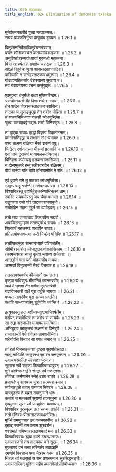 ```yaml
---
title: 026 ताटकावधः
title_english: 026 Elimination of demoness tATaka

---
```


<div class="audioEmbed"  caption="श्रीराम-हरिसीताराममूर्ति-घनपाठिभ्यां वचनम्" src="https://archive.org/download/Ramayana-recitation-Sriram-harisItArAmamUrti-Ghanapaati-v2/Kanda_1/Kanda_1_BK-026-Thaatakaavadhaha.mp3"></div>

मुनेर्वचनमक्लीबं श्रुत्वा नरवरात्मजः।  
राघवः प्राञ्जलिर्भूत्वा प्रत्युवाच दृढव्रतः ॥ 1.26.1 ॥   

पितुर्वचननिर्देशात्पितुर्वचनगौरवात्।  
वचनं कौशिकस्येति कर्तव्यमविशङ्कया ॥ 1.26.2 ॥   
अनुशिष्टोऽस्म्ययोध्यायां गुरुमध्ये महात्मना।  
पित्रा दशरथेनाहं नावज्ञेयं च तद्वचः ॥ 1.26.3 ॥   
सोऽहं पितुर्वचः श्रुत्वा शासनाद्ब्रह्मवादिनः।  
करिष्यामि न सन्देहस्ताटकावधमुत्तमम् ॥ 1.26.4 ॥   
गोब्राह्मणहितार्थाय देशस्यास्य सुखाय च।  
तव चैवाप्रमेयस्य वचनं कर्त्तुमुद्यतः ॥ 1.26.5 ॥   

एवमुक्त्वा धनुर्मध्ये बध्वा मुष्टिमरिन्दमः।  
ज्याघोषमकरोत्तीव्रं दिशः शब्देन नादयन् ॥ 1.26.6 ॥   
तेन शब्देन वित्रस्तास्ताटकावनवासिनः।  
ताटका च सुसङ्क्रुद्धा तेन शब्देन मोहिता ॥ 1.26.7 ॥   
तं शब्दमभिनिध्याय राक्षसी क्रोधमूर्च्छिता।  
श्रुत्वा चाभ्यद्रवद्वेगाद्यतः शब्दो विनिस्सृतः ॥ 1.26.8 ॥   

तां दृष्ट्वा राघवः क्रुद्धां विकृतां विकृताननाम्।  
प्रमाणेनातिवृद्धां च लक्ष्मणं सोऽभ्यभाषत ॥ 1.26.9 ॥   
पश्य लक्ष्मण यक्षिण्या भैरवं दारुणं वपुः।  
भिद्येरन् दर्शनादस्या भीरूणां हृदयानि च ॥ 1.26.10 ॥   
एनां पश्य दुराधर्षां मायाबलसमन्विताम्।  
विनिवृत्तां करोम्यद्य हृतकर्णाग्रनासिकाम् ॥ 1.26.11 ॥   
न ह्येनामुत्सहे हन्तुं स्त्रीस्वभावेन रक्षिताम्।  
वीर्यं चास्या गतिं चापि हनिष्यामीति मे मतिः ॥ 1.26.12 ॥   

एवं ब्रुवाणे रामे तु ताटका क्रोधमूर्च्छिता।  
उद्यम्य बाहू गर्जन्ती राममेवाभ्यधावत ॥ 1.26.13 ॥   
विश्वामित्रस्तु ब्रह्मर्षिर्हुङ्कारेणाभिभर्त्स्य ताम्।  
स्वस्ति राघवयोरस्तु जयं चैवाभ्यभाषत ॥ 1.26.14 ॥   
उद्धून्वाना रजो घोरं ताटका राघवावुभौ।  
रजोमोहेन महता मुहूर्तं सा व्यमोहयत् ॥ 1.26.15 ॥   

ततो मायां समास्थाय शिलावर्षेण राघवौ।  
अवाकिरत्सुमहता ततश्चुक्रोध राघवः ॥ 1.26.16 ॥   
शिलावर्षं महत्तस्याः शरवर्षेण राघवः।  
प्रतिहत्योपधावन्त्याः करौ चिच्छेद पत्रिभिः ॥ 1.26.17 ॥   

ततश्छिन्नभुजां श्रान्तामभ्याशे परिगर्जतीम्।  
सौमित्रिरकरोत् क्रोधाद्धृतकर्णाग्रनासिकाम् ॥ 1.26.18 ॥   
(कामरूपधरा सा तु कृत्वा रूपाण्य् अनेकशः ।)  
अन्तर्द्धानं गता यक्षी मोहयन्तीव मायया।  
अश्मवर्षं विमुञ्चन्ती भैरवं विचचार ह ॥ 1.26.19 ॥   

ततस्तावश्मवर्षेण कीर्यमाणौ समन्ततः।  
दृष्ट्वा गाधिसुतः श्रीमानिदं वचनमब्रवीत् ॥ 1.26.20 ॥   
अलं ते घृणया वीर पापैषा दुष्टचारिणी।  
यज्ञविघ्नकरी यक्षी पुरा वर्द्धति मायया ॥ 1.26.21 ॥   
वध्यतां तावदेवैषा पुरा सन्ध्या प्रवर्तते।  
रक्षांसि सन्ध्याकालेषु दुर्द्धर्षाणि भवन्ति वै ॥ 1.26.22 ॥   

इत्युक्तस्तु तदा यक्षीमश्मवृष्ट्याभिवर्षतीम्।  
दर्शयन् शब्दवेधित्वं तां रुरोध स सायकैः ॥ 1.26.23 ॥   
सा रुद्धा शरजालेन मायाबलसमन्विता।  
अभिदुद्राव काकुत्स्थं लक्ष्मणं च विनेदुषी ॥ 1.26.24 ॥   
तामापतन्तीं वेगेन विक्रान्तामशनीमिव।  
शरेणोरसि विव्याध सा पपात ममार च ॥ 1.26.25 ॥   

तां हतां भीमसङ्काशां दृष्ट्वा सुरपतिस्तदा।  
साधु साध्विति काकुत्स्थं सुराश्च समपूजयन् ॥ 1.26.26 ॥   
उवाच परमप्रीतः सहस्राक्षः पुरन्दरः।  
सुराश्च सर्वे संहृष्टा विश्वामित्रमथाब्रुवन् ॥ 1.26.27 ॥   
मुने कौशिक भद्रं ते सेन्द्राः सर्वे मरुद्गणाः।  
तोषिताः कर्मणानेन स्नेहं दर्शय राघवे ॥ 1.26.28 ॥   
प्रजापतेः कृशाश्वस्य पुत्रान् सत्यपराक्रमान्।  
तपोबलभृतो ब्रह्मन् राघवाय निवेदय ॥ 1.26.29 ॥   
पात्रभूतश्च ते ब्रह्मन् तवानुगमने धृतः।  
कर्तव्यं च महत्कार्यं सुराणां राजसूनुना ॥ 1.26.30 ॥   
एवमुक्त्वा सुराः सर्वे जग्मुर्हृष्टा यथागतम्।  
विश्वामित्रं पुरस्कृत्य ततः सन्ध्या प्रवर्तते ॥ 1.26.31 ॥   
ततो मुनिवरः प्रीतस्ताटकावधतोषितः।  
मूर्ध्नि राममुपाघ्राय इदं वचनमब्रवीत् ॥ 1.26.32 ॥   
इहाद्य रजनीं राम वसाम शुभदर्शन।  
श्वःप्रभाते गमिष्यामस्तदाश्रमपदं मम ॥ 1.26.33 ॥   
विश्वामित्रवचः श्रुत्वा हृष्टो दशरथात्मजः।  
उवास रजनीं तत्र ताटकाया वने सुखम् ॥ 1.26.34 ॥   
मुक्तशापं वनं तच्च तस्मिन्नेव तदाऽहनि।  
रमणीयं विबभ्राज यथा चैत्ररथं वनम् ॥ 1.26.35 ॥   
निहत्य तां यक्षसुतां स रामः प्रशस्यमानः सुरसिद्धसङ्घैः।  
उवास तस्मिन् मुनिना सहैव प्रभातवेलां प्रतिबोध्यमानः ॥ 1.26.36 ॥   